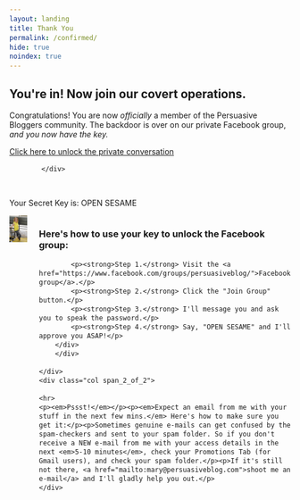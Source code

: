 ```yaml
---
layout: landing
title: Thank You
permalink: /confirmed/
hide: true
noindex: true
---
```


<div class="container-fluid">
            <div id="invite-header" class="row">
                    <h2>You're in! Now join our covert operations.</h2>
                    <p>Congratulations! You are now <em>officially</em> a member of the Persuasive Bloggers community. The backdoor is over on our private Facebook group, <em>and you now have the key.</em></p>
            </div>
            <!--social-->
            <div id="social-bar" class="row social-bar">
                <a href="http://www.facebook.com/groups/persuasiveblog">
                    <div class="button button-large">Click here to unlock the private conversation</div>
                </a>
            
            </div>
<div class="padding-regular no-padding-top no-padding-bottom">&nbsp;<p>Your Secret Key is: <span class="highlight">OPEN SESAME</span></p></div>

<div class="columns group">
    <div class="col span_1_of_2">
        <img src="/img/photoshoot-(20).jpg">
    </div> 
    <div class="col span_1_of_2">
        <div class="bubble-left">
            <div class="text-align-left">
            <h3>Here's how to use your key to unlock the Facebook group:</h3>
            
            <p><strong>Step 1.</strong> Visit the <a href="https://www.facebook.com/groups/persuasiveblog/">Facebook group</a>.</p>
            <p><strong>Step 2.</strong> Click the "Join Group" button.</p>
            <p><strong>Step 3.</strong> I'll message you and ask you to speak the password.</p>
            <p><strong>Step 4.</strong> Say, "OPEN SESAME" and I'll approve you ASAP!</p>
        </div>
        </div>
    
    </div>
    <div class="col span_2_of_2">
    
    <hr>
    <p><em>Pssst!</em></p><p><em>Expect an email from me with your stuff in the next few mins.</em> Here's how to make sure you get it:</p><p>Sometimes genuine e-mails can get confused by the spam-checkers and sent to your spam folder. So if you don't receive a NEW e-mail from me with your access details in the next <em>5-10 minutes</em>, check your Promotions Tab (for Gmail users), and check your spam folder.</p><p>If it's still not there, <a href="mailto:mary@persuasiveblog.com">shoot me an e-mail</a> and I'll gladly help you out.</p>
    </div>
</div>


          
        
</div>
